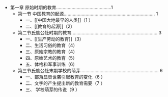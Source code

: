 - 第一章 原始时期的教育...........................................1
	- 第一节 中国教育的起源....................................................................... 1
		- 一、[[中国大地最早的人类]]（1 ）
		- 二、[[教育的起源]]（2）
	- 第二节氏族公社时期的教育................................................................... 3
		- 一、[[生产劳动的教育]]（3）
		- 二、生活习俗的教育（4）
		- 三、原始宗教的教育（4）
		- 四、原始艺术的教育（5）
		- 五、体格和军事训练（6）
	- 第三节氏族公社末期学校的萌芽............................................................. 6
		- 一、部落显贵世袭引起教育的变化（6 ）
		- 二、文字的产生提出新的教育需要（7 ）
		- 三、 学校萌芽的传说（9 ）